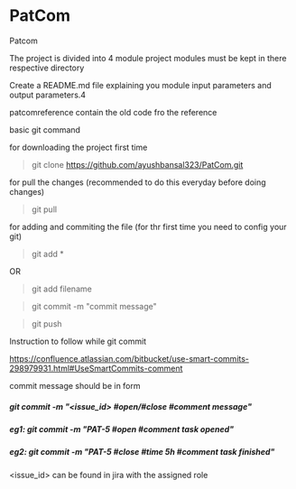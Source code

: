 # PatCom
Patcom

The project is divided into 4 module
project modules must be kept in there respective directory

Create a README.md file explaining you module input parameters and output parameters.4

patcomreference contain the old code fro the reference


basic git command

for downloading the project first time
> git clone https://github.com/ayushbansal323/PatCom.git

for pull the changes (recommended to do this everyday before doing changes)
> git pull

for adding and commiting the file (for thr first time you need to config your git)
> git add *

OR 
> git add filename

> git commit -m "commit message"

> git push

Instruction to follow while git commit

https://confluence.atlassian.com/bitbucket/use-smart-commits-298979931.html#UseSmartCommits-comment

commit message should be in form

##### git commit -m  "<issue_id> #open/#close #comment message" 
##### eg1: git commit -m "PAT-5 #open #comment task opened"
##### eg2: git commit -m "PAT-5 #close #time 5h #comment task finished"

<issue_id> can be found in jira with the assigned role
